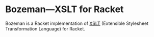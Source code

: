 # Bozeman—XSLT for Racket

Bozeman is a Racket implementation of
[XSLT](https://www.w3.org/TR/xslt-30/) (Extensible
Stylesheet Transformation Language) for Racket.
